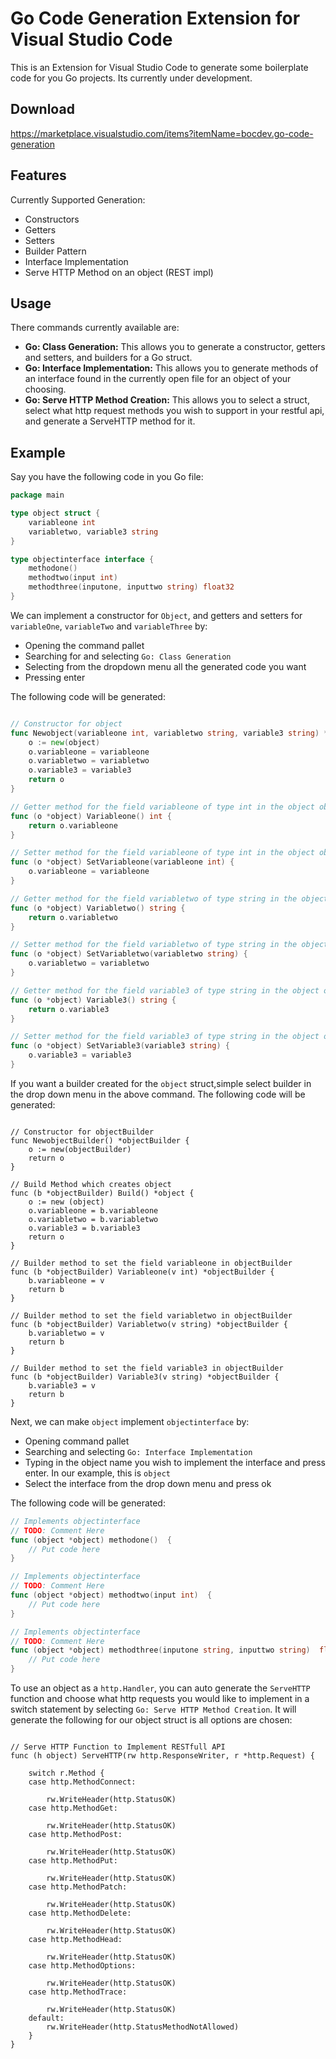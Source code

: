 # Go Code Generation Extension for Visual Studio Code

This is an Extension for Visual Studio Code to generate some boilerplate code for you Go projects. Its currently under development.

## Download
https://marketplace.visualstudio.com/items?itemName=bocdev.go-code-generation

## Features

Currently Supported Generation:

- Constructors
- Getters
- Setters
- Builder Pattern
- Interface Implementation
- Serve HTTP Method on an object (REST impl)

## Usage

There commands currently available are:

- **Go: Class Generation:** This allows you to generate a constructor, getters and setters, and builders for a Go struct.
- **Go: Interface Implementation:** This allows you to generate methods of an interface found in the currently open file for an object of your choosing.
- **Go: Serve HTTP Method Creation:** This allows you to select a struct, select what http request methods you wish to support in your restful api, and generate a ServeHTTP method for it.

## Example

Say you have the following code in you Go file:

```go
package main

type object struct {
    variableone int
    variabletwo, variable3 string
}

type objectinterface interface {
    methodone()
    methodtwo(input int)
    methodthree(inputone, inputtwo string) float32
}
```
We can implement a constructor for `Object`, and getters and setters for `variableOne`, `variableTwo` and `variableThree` by:

- Opening the command pallet
- Searching for and selecting `Go: Class Generation`
- Selecting from the dropdown menu all the generated code you want
- Pressing enter

The following code will be generated:

```go

// Constructor for object
func Newobject(variableone int, variabletwo string, variable3 string) *object {
	o := new(object)
	o.variableone = variableone
	o.variabletwo = variabletwo
	o.variable3 = variable3
	return o
}

// Getter method for the field variableone of type int in the object object
func (o *object) Variableone() int {		
	return o.variableone
}

// Setter method for the field variableone of type int in the object object
func (o *object) SetVariableone(variableone int) {		
	o.variableone = variableone
}

// Getter method for the field variabletwo of type string in the object object
func (o *object) Variabletwo() string {		
	return o.variabletwo
}

// Setter method for the field variabletwo of type string in the object object
func (o *object) SetVariabletwo(variabletwo string) {		
	o.variabletwo = variabletwo
}

// Getter method for the field variable3 of type string in the object object
func (o *object) Variable3() string {		
	return o.variable3
}

// Setter method for the field variable3 of type string in the object object
func (o *object) SetVariable3(variable3 string) {		
	o.variable3 = variable3
}
```


If you want a builder created for the `object` struct,simple select builder in the drop down menu in the above command. The following code will be generated:

```golang

// Constructor for objectBuilder
func NewobjectBuilder() *objectBuilder {
	o := new(objectBuilder)
	return o
}

// Build Method which creates object
func (b *objectBuilder) Build() *object {
	o := new (object)
	o.variableone = b.variableone
	o.variabletwo = b.variabletwo
	o.variable3 = b.variable3
	return o
}

// Builder method to set the field variableone in objectBuilder
func (b *objectBuilder) Variableone(v int) *objectBuilder {
	b.variableone = v
	return b
}

// Builder method to set the field variabletwo in objectBuilder
func (b *objectBuilder) Variabletwo(v string) *objectBuilder {
	b.variabletwo = v
	return b
}

// Builder method to set the field variable3 in objectBuilder
func (b *objectBuilder) Variable3(v string) *objectBuilder {
	b.variable3 = v
	return b
}

```



Next, we can make `object` implement `objectinterface` by:

- Opening command pallet
- Searching and selecting `Go: Interface Implementation`
- Typing in the object name you wish to implement the interface and press enter. In our example, this is `object`
- Select the interface from the drop down menu and press ok

The following code will be generated:

```go
// Implements objectinterface
// TODO: Comment Here
func (object *object) methodone()  {		
	// Put code here
}

// Implements objectinterface
// TODO: Comment Here
func (object *object) methodtwo(input int)  {		
	// Put code here
}

// Implements objectinterface
// TODO: Comment Here
func (object *object) methodthree(inputone string, inputtwo string)  float32 {		
	// Put code here
}
```

To use an object as a `http.Handler`, you can auto generate the `ServeHTTP` function and choose what http requests you would like to implement in a switch statement by selecting `Go: Serve HTTP Method Creation`. It will generate the following for our object struct is all options are chosen:


```golang

// Serve HTTP Function to Implement RESTfull API
func (h object) ServeHTTP(rw http.ResponseWriter, r *http.Request) {

	switch r.Method {
	case http.MethodConnect:

		rw.WriteHeader(http.StatusOK)
	case http.MethodGet:

		rw.WriteHeader(http.StatusOK)
	case http.MethodPost:

		rw.WriteHeader(http.StatusOK)
	case http.MethodPut:

		rw.WriteHeader(http.StatusOK)
	case http.MethodPatch:

		rw.WriteHeader(http.StatusOK)
	case http.MethodDelete:

		rw.WriteHeader(http.StatusOK)
	case http.MethodHead:

		rw.WriteHeader(http.StatusOK)
	case http.MethodOptions:

		rw.WriteHeader(http.StatusOK)
	case http.MethodTrace:

		rw.WriteHeader(http.StatusOK)
	default:
		rw.WriteHeader(http.StatusMethodNotAllowed)
	}
}

```